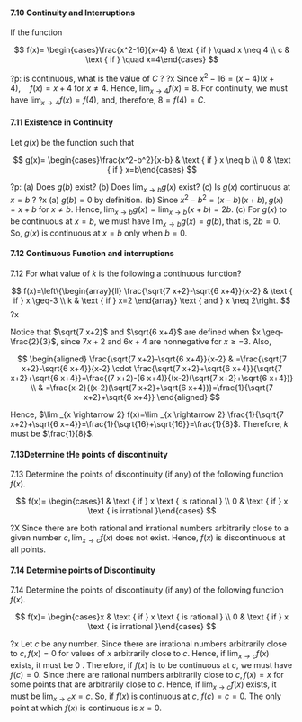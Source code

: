 
#### 7.10 Continuity and Interruptions

If the function

$$
f(x)= \begin{cases}\frac{x^2-16}{x-4} & \text { if } \quad x \neq 4 \\ c & \text { if } \quad x=4\end{cases}
$$

?p: is continuous, what is the value of $C$ ?
?x
Since $x^2-16=(x-4)(x+4), \quad f(x)=x+4$ for $x \neq 4$. Hence, $\lim _{x \rightarrow 4} f(x)=8$. For continuity, we must have $\lim _{x \rightarrow 4} f(x)=f(4)$, and, therefore, $8=f(4)=C$.


#### 7.11 Existence in Continuity

Let $g(x)$ be the function such that

$$
g(x)= \begin{cases}\frac{x^2-b^2}{x-b} & \text { if } x \neq b \\ 0 & \text { if } x=b\end{cases}
$$

?p: (a) Does $g(b)$ exist? (b) Does $\lim _{x \rightarrow b} g(x)$ exist? (c) Is $g(x)$ continuous at $x=b$ ?
?x
(a) $g(b)=0$ by definition. (b) Since $x^2-b^2=(x-b)(x+b), g(x)=x+b$ for $x \neq b$. Hence, $\lim _{x \rightarrow b} g(x)=\lim _{x \rightarrow b}(x+b)=2 b$. (c) For $g(x)$ to be continuous at $x=b$, we must have $\lim _{x \rightarrow b} g(x)=g(b)$, that is, $2 b=0$. So, $g(x)$ is continuous at $x=b$ only when $b=0$.

#### 7.12 Continuous Function and interruptions
7.12 For what value of $k$ is the following a continuous function?

$$
f(x)=\left\{\begin{array}{ll}
\frac{\sqrt{7 x+2}-\sqrt{6 x+4}}{x-2} & \text { if } x \geq-3 \\
k & \text { if } x=2
\end{array} \text { and } x \neq 2\right.
$$
?x

Notice that $\sqrt{7 x+2}$ and $\sqrt{6 x+4}$ are defined when $x \geq-\frac{2}{3}$, since $7 x+2$ and $6 x+4$ are nonnegative for $x \geq-3$. Also,

$$
\begin{aligned}
\frac{\sqrt{7 x+2}-\sqrt{6 x+4}}{x-2} & =\frac{\sqrt{7 x+2}-\sqrt{6 x+4}}{x-2} \cdot \frac{\sqrt{7 x+2}+\sqrt{6 x+4}}{\sqrt{7 x+2}+\sqrt{6 x+4}}=\frac{(7 x+2)-(6 x+4)}{(x-2)(\sqrt{7 x+2}+\sqrt{6 x+4})} \\
& =\frac{x-2}{(x-2)(\sqrt{7 x+2}+\sqrt{6 x+4})}=\frac{1}{\sqrt{7 x+2}+\sqrt{6 x+4}}
\end{aligned}
$$


Hence, $\lim _{x \rightarrow 2} f(x)=\lim _{x \rightarrow 2} \frac{1}{\sqrt{7 x+2}+\sqrt{6 x+4}}=\frac{1}{\sqrt{16}+\sqrt{16}}=\frac{1}{8}$. Therefore, $k$ must be $\frac{1}{8}$.

#### 7.13Determine tHe points of discontinuity
7.13 Determine the points of discontinuity (if any) of the following function $f(x)$.

$$
f(x)= \begin{cases}1 & \text { if } x \text { is rational } \\ 0 & \text { if } x \text { is irrational }\end{cases}
$$

?X
Since there are both rational and irrational numbers arbitrarily close to a given number $c, \lim _{x \rightarrow c} f(x)$ does not exist. Hence, $f(x)$ is discontinuous at all points.


#### 7.14 Determine points of Discontinuity

7.14 Determine the points of discontinuity (if any) of the following function $f(x)$.

$$
f(x)= \begin{cases}x & \text { if } x \text { is rational } \\ 0 & \text { if } x \text { is irrational }\end{cases}
$$

?x
Let $c$ be any number. Since there are irrational numbers arbitrarily close to $c, f(x)=0$ for values of $x$ arbitrarily close to $c$. Hence, if $\lim _{x \rightarrow c} f(x)$ exists, it must be 0 . Therefore, if $f(x)$ is to be continuous at $c$, we must have $f(c)=0$. Since there are rational numbers arbitrarily close to $c, f(x)=x$ for some points that are arbitrarily close to $c$. Hence, if $\lim _{x \rightarrow c} f(x)$ exists, it must be $\lim _{x \rightarrow c} x=c$. So, if $f(x)$ is continuous at $c$, $f(c)=c=0$. The only point at which $f(x)$ is continuous is $x=0$.
